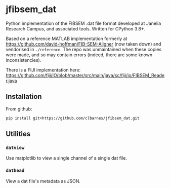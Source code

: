# jfibsem_dat

Python implementation of the FIBSEM .dat file format developed at Janelia Research Campus, and associated tools.
Written for CPython 3.8+.

Based on a reference MATLAB implementation formerly at https://github.com/david-hoffman/FIB-SEM-Aligner (now taken down) and vendorised in `./reference`.
The repo was unmaintained when these copies were made, and so may contain errors (indeed, there are some known inconsistencies).

There is a FIJI implementation here: https://github.com/fiji/IO/blob/master/src/main/java/sc/fiji/io/FIBSEM_Reader.java

## Installation

From github:

```sh
pip install git+https://github.com/clbarnes/jfibsem_dat.git
```

## Utilities

### `datview`

Use matplotlib to view a single channel of a single dat file.

### `dathead`

View a dat file's metadata as JSON.
